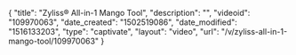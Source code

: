 {
    "title": "Zyliss&reg; All-in-1 Mango Tool",
    "description": "",
    "videoid": "109970063",
    "date_created": "1502519086",
    "date_modified": "1516133203",
    "type": "captivate",
    "layout": "video",
    "url": "\/v\/zyliss-all-in-1-mango-tool\/109970063"
}